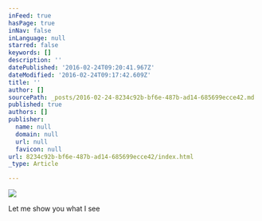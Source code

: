 ```yaml
---
inFeed: true
hasPage: true
inNav: false
inLanguage: null
starred: false
keywords: []
description: ''
datePublished: '2016-02-24T09:20:41.967Z'
dateModified: '2016-02-24T09:17:42.609Z'
title: ''
author: []
sourcePath: _posts/2016-02-24-8234c92b-bf6e-487b-ad14-685699ecce42.md
published: true
authors: []
publisher:
  name: null
  domain: null
  url: null
  favicon: null
url: 8234c92b-bf6e-487b-ad14-685699ecce42/index.html
_type: Article

---
```

![](https://the-grid-user-content.s3-us-west-2.amazonaws.com/68534fe9-64ad-448b-967d-6a727e83f2cf.jpg)

Let me show you what I see